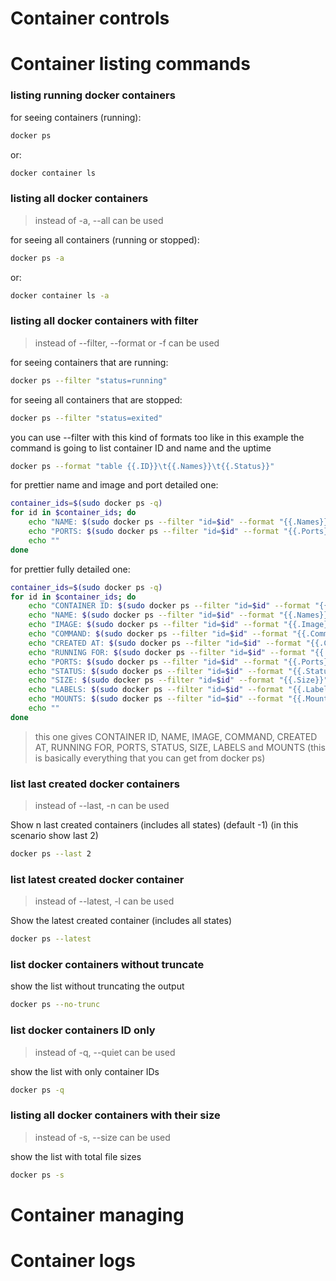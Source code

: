 
# Container controls

# Container listing commands
### listing running docker containers 
for seeing containers (running):
``` bash
docker ps
```
or:
``` bash
docker container ls
```
### listing all docker containers
>instead of -a, --all can be used

for seeing all containers (running or stopped):
``` bash
docker ps -a
```
or:
``` bash
docker container ls -a
```
### listing all docker containers with filter
>instead of --filter, --format or -f can be used

for seeing containers that are running:
``` bash
docker ps --filter "status=running"
```
for seeing all containers that are stopped:
``` bash
docker ps --filter "status=exited"
```
you can use --filter with this kind of formats too like in this example the command is going to list container ID and name and the uptime 
``` bash
docker ps --format "table {{.ID}}\t{{.Names}}\t{{.Status}}"
```
for prettier name and image and port detailed one:
``` bash
container_ids=$(sudo docker ps -q)
for id in $container_ids; do
    echo "NAME: $(sudo docker ps --filter "id=$id" --format "{{.Names}}")    IMAGE: $(sudo docker ps --filter "id=$id" --format "{{.Image}}")"
    echo "PORTS: $(sudo docker ps --filter "id=$id" --format "{{.Ports}}")"
    echo ""
done
```
for prettier fully detailed one:
``` bash
container_ids=$(sudo docker ps -q)
for id in $container_ids; do
    echo "CONTAINER ID: $(sudo docker ps --filter "id=$id" --format "{{.ID}}")"
    echo "NAME: $(sudo docker ps --filter "id=$id" --format "{{.Names}}")"
    echo "IMAGE: $(sudo docker ps --filter "id=$id" --format "{{.Image}}")"
    echo "COMMAND: $(sudo docker ps --filter "id=$id" --format "{{.Command}}")"
    echo "CREATED AT: $(sudo docker ps --filter "id=$id" --format "{{.CreatedAt}}")"
    echo "RUNNING FOR: $(sudo docker ps --filter "id=$id" --format "{{.RunningFor}}")"
    echo "PORTS: $(sudo docker ps --filter "id=$id" --format "{{.Ports}}")"
    echo "STATUS: $(sudo docker ps --filter "id=$id" --format "{{.Status}}")"
    echo "SIZE: $(sudo docker ps --filter "id=$id" --format "{{.Size}}")"
    echo "LABELS: $(sudo docker ps --filter "id=$id" --format "{{.Labels}}")"
    echo "MOUNTS: $(sudo docker ps --filter "id=$id" --format "{{.Mounts}}")"
    echo ""
done
```
> this one gives CONTAINER ID, NAME, IMAGE, COMMAND, CREATED AT, RUNNING FOR, PORTS, STATUS, SIZE, LABELS and MOUNTS (this is basically everything that you can get from docker ps)
### list last created docker containers
>instead of --last, -n can be used

Show n last created containers (includes all states) (default -1) (in this scenario show last 2)
``` bash
docker ps --last 2
```
### list latest created docker container 
>instead of --latest, -l can be used

Show the latest created container (includes all states)
``` bash
docker ps --latest
```
### list docker containers without truncate
show the list without truncating the output
``` bash
docker ps --no-trunc
```
### list docker containers ID only
>instead of -q, --quiet can be used

show the list with only container IDs
``` bash
docker ps -q
```
### listing all docker containers with their size
>instead of -s, --size can be used

show the list with total file sizes
``` bash
docker ps -s
```


# Container managing
# Container logs

